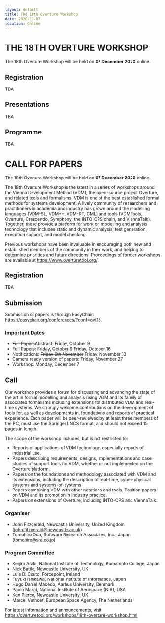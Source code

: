 ```yaml
---
layout: default
title: The 18th Overture Workshop
date: 2020-12-07
location: Online
---
```

# THE 18TH OVERTURE WORKSHOP

The 18th Overture Workshop will be held on **07 December 2020** online.

## Registration

TBA

## Presentations

TBA

## Programme

TBA

# CALL FOR PAPERS

The 18th Overture Workshop will be held on **07 December 2020** online.

The 18th Overture Workshop is the latest in a series of workshops around the
Vienna Development Method (VDM), the open-source project Overture, and
related tools and formalisms. VDM is one of the best established formal
methods for systems development. A lively community of researchers and
practitioners in academia and industry has grown around the modelling
languages (VDM-SL, VDM++, VDM-RT, CML) and tools (VDMTools, Overture,
Crescendo, Symphony, the INTO-CPS chain, and ViennaTalk). Together, these provide a
platform for work on modelling and analysis technology that includes static
and dynamic analysis, test generation, execution support, and model checking.

Previous workshops have been invaluable in encouraging both new and
established members of the community in their work, and helping to determine
priorities and future directions. Proceedings of former workshops are
available at <https://www.overturetool.org/>.

## Registration

TBA

## Submission

Submission of papers is through EasyChair: <https://easychair.org/conferences/?conf=ovt18>.

### Important Dates

* ~~Full Papers~~Abstract: Friday, October 9
* Full Papers: ~~Friday, October 9~~ Friday, October 16
* Notifications: ~~Friday 6th November~~ Friday, November 13
* Camera ready version of papers: Friday, November 27
* Workshop: Monday, December 7

## Call

Our workshop provides a forum for discussing and advancing the state of the art in formal modelling and analysis using VDM and its family of associated formalisms including extensions for distributed VDM and real-time systems. We strongly welcome contributions on the development of tools for, as well as developments in, foundations and reports of practical experience. Each paper will be peer-reviewed by at least three members of the PC, must use the Springer LNCS format, and should not exceed 15 pages in length. 

The scope of the workshop includes, but is not restricted to:
* Reports of applications of VDM technology, especially reports of industrial use.
* Papers describing requirements, designs, implementations and case studies of support tools for VDM, whether or not implemented on the Overture platform.
* Papers on the foundations and methodology associated with VDM and its extensions, including the description of real-time, cyber-physical systems and systems-of-systems.
* Papers combining VDM with other notations and tools.
Position papers on VDM and its promotion in industry practice.
* Papers on extensions of Overture, including INTO-CPS and ViennaTalk.


### Organiser

* John Fitzgerald, Newcastle University, United Kingdom (<john.fitzgerald@newcastle.ac.uk>)
* Tomohiro Oda, Software Research Associates, Inc., Japan (<tomohiro@sra.co.jp>)

### Program Committee

* Keijiro Araki, National Institute of Technology, Kumamoto College, Japan
* Nick Battle, Newcastle University, UK
* Luis D. Couto, Forcepoint, Ireland
* Fuyuki Ishikawa, National Institute of Informatics, Japan
* Hugo Daniel Macedo, Aarhus University, Denmark
* Paolo Masci, National Institute of Aerospace (NIA), USA
* Ken Pierce, Newcastle University, UK
* Marcel Verhoef, European Space Agency, The Netherlands
 
For latest  information and announcements, visit <https://overturetool.org/workshops/18th-overture-workshop.html>
